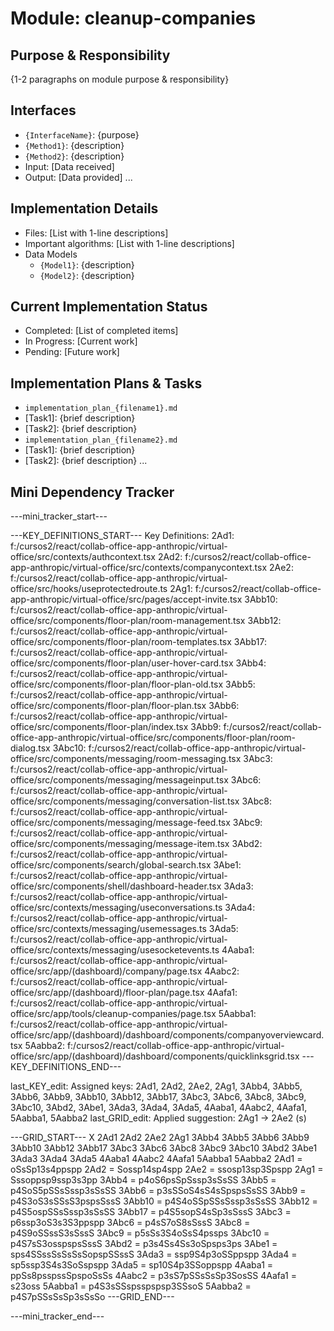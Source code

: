 # Module: cleanup-companies

## Purpose & Responsibility
{1-2 paragraphs on module purpose & responsibility}

## Interfaces
* `{InterfaceName}`: {purpose}
* `{Method1}`: {description}
* `{Method2}`: {description}
* Input: [Data received]
* Output: [Data provided]
...

## Implementation Details
* Files: [List with 1-line descriptions]
* Important algorithms: [List with 1-line descriptions]
* Data Models
    * `{Model1}`: {description}
    * `{Model2}`: {description}

## Current Implementation Status
* Completed: [List of completed items]
* In Progress: [Current work]
* Pending: [Future work]

## Implementation Plans & Tasks
* `implementation_plan_{filename1}.md`
* [Task1]: {brief description}
* [Task2]: {brief description}
* `implementation_plan_{filename2}.md`
* [Task1]: {brief description}
* [Task2]: {brief description} 
...

## Mini Dependency Tracker
---mini_tracker_start---

---KEY_DEFINITIONS_START---
Key Definitions:
2Ad1: f:/cursos2/react/collab-office-app-anthropic/virtual-office/src/contexts/authcontext.tsx
2Ad2: f:/cursos2/react/collab-office-app-anthropic/virtual-office/src/contexts/companycontext.tsx
2Ae2: f:/cursos2/react/collab-office-app-anthropic/virtual-office/src/hooks/useprotectedroute.ts
2Ag1: f:/cursos2/react/collab-office-app-anthropic/virtual-office/src/pages/accept-invite.tsx
3Abb10: f:/cursos2/react/collab-office-app-anthropic/virtual-office/src/components/floor-plan/room-management.tsx
3Abb12: f:/cursos2/react/collab-office-app-anthropic/virtual-office/src/components/floor-plan/room-templates.tsx
3Abb17: f:/cursos2/react/collab-office-app-anthropic/virtual-office/src/components/floor-plan/user-hover-card.tsx
3Abb4: f:/cursos2/react/collab-office-app-anthropic/virtual-office/src/components/floor-plan/floor-plan-old.tsx
3Abb5: f:/cursos2/react/collab-office-app-anthropic/virtual-office/src/components/floor-plan/floor-plan.tsx
3Abb6: f:/cursos2/react/collab-office-app-anthropic/virtual-office/src/components/floor-plan/index.tsx
3Abb9: f:/cursos2/react/collab-office-app-anthropic/virtual-office/src/components/floor-plan/room-dialog.tsx
3Abc10: f:/cursos2/react/collab-office-app-anthropic/virtual-office/src/components/messaging/room-messaging.tsx
3Abc3: f:/cursos2/react/collab-office-app-anthropic/virtual-office/src/components/messaging/messageinput.tsx
3Abc6: f:/cursos2/react/collab-office-app-anthropic/virtual-office/src/components/messaging/conversation-list.tsx
3Abc8: f:/cursos2/react/collab-office-app-anthropic/virtual-office/src/components/messaging/message-feed.tsx
3Abc9: f:/cursos2/react/collab-office-app-anthropic/virtual-office/src/components/messaging/message-item.tsx
3Abd2: f:/cursos2/react/collab-office-app-anthropic/virtual-office/src/components/search/global-search.tsx
3Abe1: f:/cursos2/react/collab-office-app-anthropic/virtual-office/src/components/shell/dashboard-header.tsx
3Ada3: f:/cursos2/react/collab-office-app-anthropic/virtual-office/src/contexts/messaging/useconversations.ts
3Ada4: f:/cursos2/react/collab-office-app-anthropic/virtual-office/src/contexts/messaging/usemessages.ts
3Ada5: f:/cursos2/react/collab-office-app-anthropic/virtual-office/src/contexts/messaging/usesocketevents.ts
4Aaba1: f:/cursos2/react/collab-office-app-anthropic/virtual-office/src/app/(dashboard)/company/page.tsx
4Aabc2: f:/cursos2/react/collab-office-app-anthropic/virtual-office/src/app/(dashboard)/floor-plan/page.tsx
4Aafa1: f:/cursos2/react/collab-office-app-anthropic/virtual-office/src/app/tools/cleanup-companies/page.tsx
5Aabba1: f:/cursos2/react/collab-office-app-anthropic/virtual-office/src/app/(dashboard)/dashboard/components/companyoverviewcard.tsx
5Aabba2: f:/cursos2/react/collab-office-app-anthropic/virtual-office/src/app/(dashboard)/dashboard/components/quicklinksgrid.tsx
---KEY_DEFINITIONS_END---

last_KEY_edit: Assigned keys: 2Ad1, 2Ad2, 2Ae2, 2Ag1, 3Abb4, 3Abb5, 3Abb6, 3Abb9, 3Abb10, 3Abb12, 3Abb17, 3Abc3, 3Abc6, 3Abc8, 3Abc9, 3Abc10, 3Abd2, 3Abe1, 3Ada3, 3Ada4, 3Ada5, 4Aaba1, 4Aabc2, 4Aafa1, 5Aabba1, 5Aabba2
last_GRID_edit: Applied suggestion: 2Ag1 -> 2Ae2 (s)

---GRID_START---
X 2Ad1 2Ad2 2Ae2 2Ag1 3Abb4 3Abb5 3Abb6 3Abb9 3Abb10 3Abb12 3Abb17 3Abc3 3Abc6 3Abc8 3Abc9 3Abc10 3Abd2 3Abe1 3Ada3 3Ada4 3Ada5 4Aaba1 4Aabc2 4Aafa1 5Aabba1 5Aabba2
2Ad1 = oSsSp13s4ppspp
2Ad2 = Sossp14sp4spp
2Ae2 = ssosp13sp3Spspp
2Ag1 = Sssoppsp9ssp3s3pp
3Abb4 = p4oS6psSpSssp3sSsSS
3Abb5 = p4SoS5pSSsSssp3sSsSS
3Abb6 = p3sSSoS4sS4sSpspsSsSS
3Abb9 = p4S3oS3sSSsS3pspsSssS
3Abb10 = p4S4oSSpSSsSssp3sSsSS
3Abb12 = p4S5ospSSsSssp3sSsSS
3Abb17 = p4S5sopS4sSp3sSssS
3Abc3 = p6ssp3oS3s3S3ppspp
3Abc6 = p4sS7oS8sSssS
3Abc8 = p4S9oSSssS3sSssS
3Abc9 = p5sSs3S4oSsS4pssps
3Abc10 = p4S7sS3osspspsSssS
3Abd2 = p3s4Ss4Ss3oSpsps3ps
3Abe1 = sps4SSssSsSsSsSopspSSssS
3Ada3 = ssp9S4p3oSSppspp
3Ada4 = sp5ssp3S4s3SoSspspp
3Ada5 = sp10S4p3SSoppspp
4Aaba1 = ppSs8psspssSpspoSsSs
4Aabc2 = p3sS7pSSsSsSp3SosSS
4Aafa1 = s23oss
5Aabba1 = p4S3sSSspsspspsp3SSsoS
5Aabba2 = p4S7pSSsSsSp3sSsSo
---GRID_END---

---mini_tracker_end---
